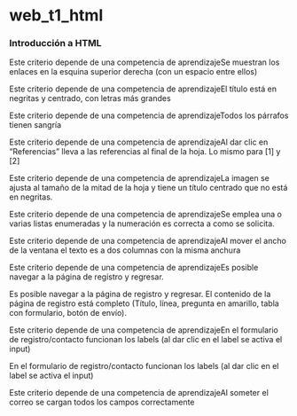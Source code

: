 # web_t1_html

### Introducción a HTML

Este criterio depende de una competencia de aprendizajeSe muestran los enlaces en la esquina superior derecha (con un espacio entre ellos)

Este criterio depende de una competencia de aprendizajeEl título está en negritas y centrado, con letras más grandes

Este criterio depende de una competencia de aprendizajeTodos los párrafos tienen sangría

Este criterio depende de una competencia de aprendizajeAl dar clic en “Referencias” lleva a las referencias al final de la hoja. Lo mismo para [1] y [2]

Este criterio depende de una competencia de aprendizajeLa imagen se ajusta al tamaño de la mitad de la hoja y tiene un título centrado que no está en negritas.

Este criterio depende de una competencia de aprendizajeSe emplea una o varias listas enumeradas y la numeración es correcta a como se solicita.

Este criterio depende de una competencia de aprendizajeAl mover el ancho de la ventana el texto es a dos columnas con la misma anchura

Este criterio depende de una competencia de aprendizajeEs posible navegar a la página de registro y regresar.

Es posible navegar a la página de registro y regresar. El contenido de la página de registro está completo (Título, línea, pregunta en amarillo, tabla con formulario, botón de envío).

Este criterio depende de una competencia de aprendizajeEn el formulario de registro/contacto funcionan los labels (al dar clic en el label se activa el input)

En el formulario de registro/contacto funcionan los labels (al dar clic en el label se activa el input)

Este criterio depende de una competencia de aprendizajeAl someter el correo se cargan todos los campos correctamente
